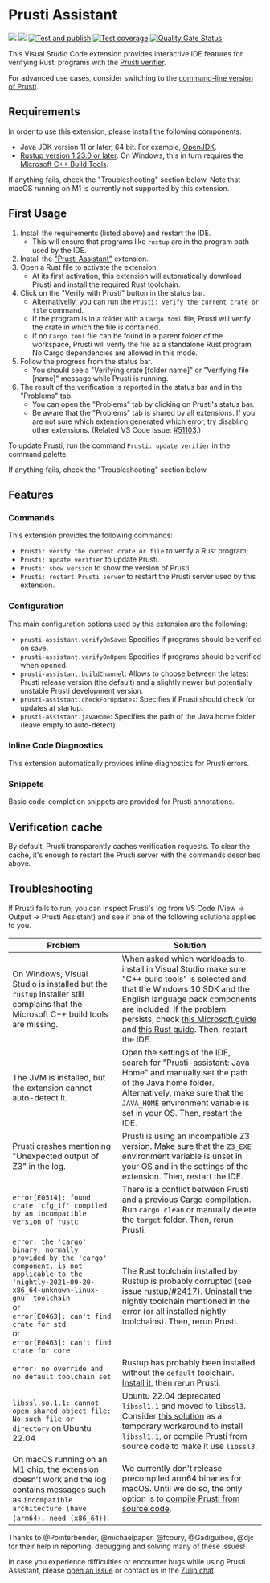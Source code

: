 Prusti Assistant
================

[![](https://vsmarketplacebadge.apphb.com/version/viper-admin.prusti-assistant.svg)](https://marketplace.visualstudio.com/items?itemName=viper-admin.prusti-assistant)
[![](https://img.shields.io/open-vsx/v/viper-admin/prusti-assistant?label=Open%20VSX)](https://open-vsx.org/extension/viper-admin/prusti-assistant)
[![Test and publish](https://github.com/viperproject/prusti-assistant/workflows/Test%20and%20publish/badge.svg)](https://github.com/viperproject/prusti-assistant/actions?query=workflow%3A"Test+and+publish"+branch%3Amaster)
[![Test coverage](https://codecov.io/gh/viperproject/prusti-assistant/branch/master/graph/badge.svg?token=D4HOAD0KRU)](https://codecov.io/gh/viperproject/prusti-assistant)
[![Quality Gate Status](https://sonarcloud.io/api/project_badges/measure?project=viperproject_prusti-assistant&metric=alert_status)](https://sonarcloud.io/dashboard?id=viperproject_prusti-assistant)

This Visual Studio Code extension provides interactive IDE features for verifying Rusti programs with the [Prusti verifier](https://github.com/viperproject/prusti-dev).

For advanced use cases, consider switching to the [command-line version of Prusti](https://github.com/viperproject/prusti-dev).

## Requirements

In order to use this extension, please install the following components:

* Java JDK version 11 or later, 64 bit. For example, [OpenJDK](https://jdk.java.net/).
* [Rustup version 1.23.0 or later](https://rustup.rs/). On Windows, this in turn requires the [Microsoft C++ Build Tools](https://visualstudio.microsoft.com/visual-cpp-build-tools/).

If anything fails, check the "Troubleshooting" section below. Note that macOS running on M1 is currently not supported by this extension.

## First Usage

1. Install the requirements (listed above) and restart the IDE.
   * This will ensure that programs like `rustup` are in the program path used by the IDE.
2. Install the ["Prusti Assistant"](https://marketplace.visualstudio.com/items?itemName=viper-admin.prusti-assistant) extension.
3. Open a Rust file to activate the extension.
   * At its first activation, this extension will automatically download Prusti and install the required Rust toolchain.
4. Click on the "Verify with Prusti" button in the status bar.
   * Alternativelly, you can run the `Prusti: verify the current crate or file` command.
   * If the program is in a folder with a `Cargo.toml` file, Prusti will verify the crate in which the file is contained.
   * If no `Cargo.toml` file can be found in a parent folder of the workspace, Prusti will verify the file as a standalone Rust program. No Cargo dependencies are allowed in this mode.
5. Follow the progress from the status bar.
   * You should see a "Verifying crate [folder name]" or "Verifying file [name]" message while Prusti is running.
6. The result of the verification is reported in the status bar and in the "Problems" tab.
   * You can open the "Problems" tab by clicking on Prusti's status bar.
   * Be aware that the "Problems" tab is shared by all extensions. If you are not sure which extension generated which error, try disabling other extensions. (Related VS Code issue: [#51103](https://github.com/microsoft/vscode/issues/51103).)

To update Prusti, run the command `Prusti: update verifier` in the command palette.

If anything fails, check the "Troubleshooting" section below.

## Features

### Commands

This extension provides the following commands:

* `Prusti: verify the current crate or file` to verify a Rust program;
* `Prusti: update verifier` to update Prusti.
* `Prusti: show version` to show the version of Prusti.
* `Prusti: restart Prusti server` to restart the Prusti server used by this extension.

### Configuration

The main configuration options used by this extension are the following:

* `prusti-assistant.verifyOnSave`: Specifies if programs should be verified on save.
* `prusti-assistant.verifyOnOpen`: Specifies if programs should be verified when opened.
* `prusti-assistant.buildChannel`: Allows to choose between the latest Prusti release version (the default) and a slightly newer but potentially unstable Prusti development version.
* `prusti-assistant.checkForUpdates`: Specifies if Prusti should check for updates at startup.
* `prusti-assistant.javaHome`: Specifies the path of the Java home folder (leave empty to auto-detect).

### Inline Code Diagnostics

This extension automatically provides inline diagnostics for Prusti errors.

### Snippets

Basic code-completion snippets are provided for Prusti annotations.

## Verification cache

By default, Prusti transparently caches verification requests. To clear the cache, it's enough to restart the Prusti server with the commands described above.

## Troubleshooting

If Prusti fails to run, you can inspect Prusti's log from VS Code (View -> Output -> Prusti Assistant) and see if one of the following solutions applies to you.

| Problem | Solution |
|---------|----------|
| On Windows, Visual Studio is installed but the `rustup` installer still complains that the Microsoft C++ build tools are missing. | When asked which workloads to install in Visual Studio make sure "C++ build tools" is selected and that the Windows 10 SDK and the English language pack components are included. If the problem persists, check [this Microsoft guide](https://docs.microsoft.com/en-us/windows/dev-environment/rust/setup) and [this Rust guide](https://doc.rust-lang.org/book/ch01-01-installation.html#installing-rustup-on-windows). Then, restart the IDE. |
| The JVM is installed, but the extension cannot auto-detect it. | Open the settings of the IDE, search for "Prusti-assistant: Java Home" and manually set the path of the Java home folder. Alternatively, make sure that the `JAVA_HOME` environment variable is set in your OS. Then, restart the IDE. |
| Prusti crashes mentioning "Unexpected output of Z3" in the log. | Prusti is using an incompatible Z3 version. Make sure that the `Z3_EXE` environment variable is unset in your OS and in the settings of the extension. Then, restart the IDE. |
| `error[E0514]: found crate 'cfg_if' compiled by an incompatible version of rustc` | There is a conflict between Prusti and a previous Cargo compilation. Run `cargo clean` or manually delete the `target` folder. Then, rerun Prusti. |
| `error: the 'cargo' binary, normally provided by the 'cargo' component, is not applicable to the 'nightly-2021-09-20-x86_64-unknown-linux-gnu' toolchain` <br/> or <br/> `error[E0463]: can't find crate for std` <br/> or <br/> `error[E0463]: can't find crate for core` | The Rust toolchain installed by Rustup is probably corrupted (see issue [rustup/#2417](https://github.com/rust-lang/rustup/issues/2417)). [Uninstall](https://stackoverflow.com/questions/42322879/how-to-remove-rust-compiler-toolchains-with-rustup) the nightly toolchain mentioned in the error (or all installed nightly toolchains). Then, rerun Prusti. |
| `error: no override and no default toolchain set` | Rustup has probably been installed without the `default` toolchain. [Install it](https://stackoverflow.com/a/46864309/2491528), then rerun Prusti. |
| `libssl.so.1.1: cannot open shared object file: No such file or directory` on Ubuntu 22.04 | Ubuntu 22.04 deprecated `libssl1.1` and moved to `libssl3`. Consider [this solution](https://stackoverflow.com/a/72366805/2491528) as a temporary workaround to install `libssl1.1`, or compile Prusti from source code to make it use `libssl3`. |
| On macOS running on an M1 chip, the extension doesn't work and the log contains messages such as `incompatible architecture (have (arm64), need (x86_64))`. | We currently don't release precompiled arm64 binaries for macOS. Until we do so, the only option is to [compile Prusti from source code](https://github.com/viperproject/prusti-dev). |

Thanks to @Pointerbender, @michaelpaper, @fcoury, @Gadiguibou, @djc for their help in reporting, debugging and solving many of these issues!

In case you experience difficulties or encounter bugs while using Prusti Assistant, please [open an issue](https://github.com/viperproject/prusti-assistant/issues) or contact us in the [Zulip chat](https://prusti.zulipchat.com/).
